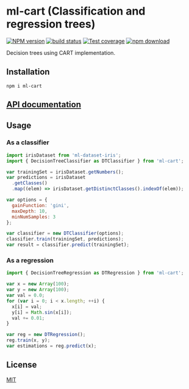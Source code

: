 # ml-cart (Classification and regression trees)

[![NPM version][npm-image]][npm-url]
[![build status][travis-image]][travis-url]
[![Test coverage][codecov-image]][codecov-url]
[![npm download][download-image]][download-url]

Decision trees using CART implementation.

## Installation

`npm i ml-cart`

## [API documentation](http://mljs.github.io/decision-tree-cart/)

## Usage

### As a classifier

```js
import irisDataset from 'ml-dataset-iris';
import { DecisionTreeClassifier as DTClassifier } from 'ml-cart';

var trainingSet = irisDataset.getNumbers();
var predictions = irisDataset
  .getClasses()
  .map((elem) => irisDataset.getDistinctClasses().indexOf(elem));

var options = {
  gainFunction: 'gini',
  maxDepth: 10,
  minNumSamples: 3
};

var classifier = new DTClassifier(options);
classifier.train(trainingSet, predictions);
var result = classifier.predict(trainingSet);
```

### As a regression

```js
import { DecisionTreeRegression as DTRegression } from 'ml-cart';

var x = new Array(100);
var y = new Array(100);
var val = 0.0;
for (var i = 0; i < x.length; ++i) {
  x[i] = val;
  y[i] = Math.sin(x[i]);
  val += 0.01;
}

var reg = new DTRegression();
reg.train(x, y);
var estimations = reg.predict(x);
```

## License

[MIT](./LICENSE)

[npm-image]: https://img.shields.io/npm/v/ml-cart.svg?style=flat-square
[npm-url]: https://npmjs.org/package/ml-cart
[travis-image]: https://img.shields.io/travis/mljs/decision-tree-cart/master.svg?style=flat-square
[travis-url]: https://travis-ci.org/mljs/decision-tree-cart
[codecov-image]: https://img.shields.io/codecov/c/github/mljs/decision-tree-cart.svg?style=flat-square
[codecov-url]: https://codecov.io/github/mljs/decision-tree-cart
[download-image]: https://img.shields.io/npm/dm/ml-cart.svg?style=flat-square
[download-url]: https://npmjs.org/package/ml-cart
